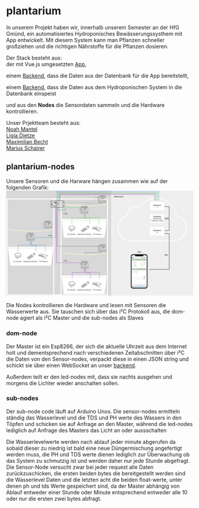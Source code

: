# plantarium

In unserem Projekt haben wir, innerhalb unserem Semester an der HfG Gmünd, ein automatisiertes Hydroponisches Bewässerungssysthem mit App entwickelt.
Mit diesem System kann man Pflanzen schneller großziehen und die richtigen Nährstoffe für die Pflanzen dosieren.

Der Stack besteht aus: </br>
der mit Vue.js umgesetzten [App](https://github.com/maxicozy/plantarium-app),

einem [Backend](https://github.com/maxicozy/plantarium-backend-ii), dass die Daten aus der Datenbank für die App bereitstellt, 

einem [Backend](https://github.com/maxicozy/plantarium-backend-i), dass die Daten aus dem Hydroponischen System in die Datenbank einspeist

und aus den **Nodes** die Sensordaten sammeln und die Hardware kontrollieren.

Unser Prjektteam besteht aus: </br>
[Noah Mantel](https://github.com/Nodarida) </br>
[Ligia Dietze](https://github.com/Ligiki1) </br>
[Maximilian Becht](https://github.com/maxicozy) </br>
[Marius Schairer](https://github.com/marius220699) </br>



## plantarium-nodes
Unsere Sensoren und die Harware hängen zusammen wie auf der folgenden Grafik:
<img src="./img/hardware.png">

Die Nodes kontrollieren die Hardware und lesen mit Sensoren die Wasserwerte aus.
Sie tauschen sich über das i²C Protokoll aus, die dom-node agiert als i²C Master und die sub-nodes als Slaves

### dom-node
Der Master ist ein Esp8266, der sich die aktuelle Uhrzeit aus dem Internet holt und dementsprechend nach verschiedenen Zeitabschnitten über i²C die Daten von den Sensor-nodes, verpackt diese in einen JSON string und schickt sie über einen WebSocket an unser [backend](https://github.com/maxicozy/plantarium-backend-i).

Außerdem teilt er den led-nodes mit, dass sie nachts ausgehen und morgens die Lichter wieder anschalten sollen.

### sub-nodes
Der sub-node code läuft auf Arduino Unos.
Die sensor-nodes ermitteln ständig das Wasserlevel und die TDS und PH werte des Wassers in den Töpfen und schicken sie auf Anfrage an den Master, während die led-nodes lediglich auf Anfrage des Masters das Licht an oder aussschalten

Die Wasserlevelwerte werden nach ablauf jeder minute abgerufen da sobald dieser zu niedrig ist bald eine neue Düngermischung angefertigt werden muss, die PH und TDS werte dienen lediglich zur Überwachung ob das System zu schmutzig ist und werden daher nur jede Stunde abgefragt. Die Sensor-Node versucht zwar bei jeder request alle Daten zurückzuschicken, die ersten beiden bytes die bereitgestellt werden sind die Wasserlevel Daten und die letzten acht die beiden float-werte, unter denen ph und tds Werte gespeichert sind, da der Master abhängig von Ablauf entweder einer Stunde oder Minute entsprechend entweder alle 10 oder nur die ersten zwei bytes abfragt.
